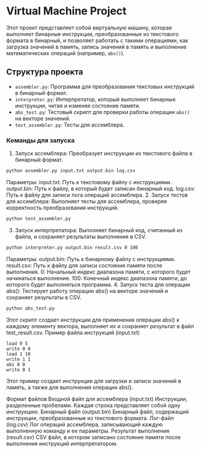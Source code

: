 # Virtual Machine Project

Этот проект представляет собой виртуальную машину, которая выполняет бинарные инструкции, преобразованные из текстового формата в бинарный, и позволяет работать с такими операциями, как загрузка значений в память, запись значений в память и выполнение математических операций (например, `abs()`).

## Структура проекта

- `assembler.py`: Программа для преобразования текстовых инструкций в бинарный формат.
- `interpreter.py`: Интерпретатор, который выполняет бинарные инструкции, читая и изменяя состояние памяти.
- `abs_test.py`: Тестовый скрипт для проверки работы операции `abs()` на векторе значений.
- `test_assembler.py`: Тесты для ассемблера.

### Команды для запуска
1. Запуск ассемблера:
Преобразует инструкции из текстового файла в бинарный формат.

```bash
python assembler.py input.txt output.bin log.csv
```
Параметры:
input.txt: Путь к текстовому файлу с инструкциями.
output.bin: Путь к файлу, в который будет записан бинарный код.
log.csv: Путь к файлу для записи лога операций ассемблера.
2. Запуск тестов для ассемблера:
Выполняет тесты для ассемблера, проверяя корректность преобразования инструкций.
```bash
python test_assembler.py
```
3. Запуск интерпретатора:
Выполняет бинарный код, считанный из файла, и сохраняет результаты выполнения в CSV.
```bash
python interpreter.py output.bin result.csv 0 100
```
Параметры:
output.bin: Путь к бинарному файлу с инструкциями.
result.csv: Путь к файлу для записи состояния памяти после выполнения.
0: Начальный индекс диапазона памяти, с которого будет начинаться выполнение.
100: Конечный индекс диапазона памяти, до которого будет выполняться программа.
4. Запуск теста для операции abs():
Тестирует работу операции abs() на векторе значений и сохраняет результаты в CSV.
```bash
python abs_test.py
```
Этот скрипт создает инструкции для применения операции abs() к каждому элементу вектора, выполняет их и сохраняет результат в файл test_result.csv.
Пример файла инструкций (input.txt)
```text
load 0 5
write 0 0
load 1 10
write 1 1
abs 0 0
write 0 1
```
Этот пример создает инструкции для загрузки и записи значений в память, а также для выполнения операции abs().

Формат файлов
Входной файл для ассемблера (input.txt)
Инструкции, разделенные пробелами. Каждая строка представляет собой одну инструкцию.
Бинарный файл (output.bin)
Бинарный файл, содержащий инструкции, преобразованные из текстового формата.
Лог-файл (log.csv)
Лог операций ассемблера, записывающий каждую выполненную команду и ее параметры.
Результат выполнения (result.csv)
CSV файл, в котором записано состояние памяти после выполнения инструкций интерпретатором.